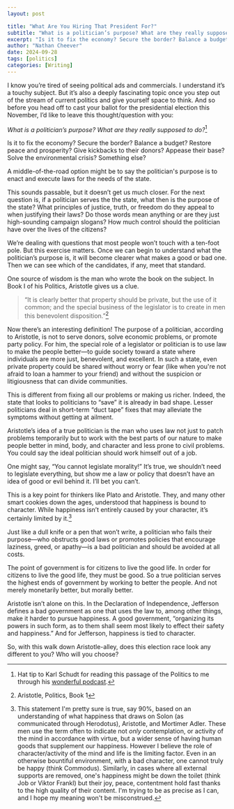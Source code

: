 ```yaml
---
layout: post

title: "What Are You Hiring That President For?"
subtitle: "What is a politician’s purpose? What are they really supposed to do?"
excerpt: "Is it to fix the economy? Secure the border? Balance a budget? Restore peace and prosperity? Give kickbacks to their donors? Appease their base? Solve the environmental crisis? Something else?"
author: "Nathan Cheever"
date: 2024-09-28
tags: [politics]
categories: [Writing]
---
```


I know you’re tired of seeing political ads and commercials. I understand it’s a touchy subject. But it’s also a deeply fascinating topic once you step out of the stream of current politics and give yourself space to think. And so before you head off to cast your ballot for the presidential election this November, I’d like to leave this thought/question with you:

*What is a politician’s purpose? What are they really supposed to do?*[^1]

Is it to fix the economy? Secure the border? Balance a budget? Restore peace and prosperity? Give kickbacks to their donors? Appease their base? Solve the environmental crisis? Something else?

A middle-of-the-road option might be to say the politician's purpose is to enact and execute laws for the needs of the state.

This sounds passable, but it doesn’t get us much closer. For the next question is, if a politician serves the the state, what then is the purpose of the state? What principles of justice, truth, or freedom do they appeal to when justifying their laws? Do those words mean anything or are they just high-sounding campaign slogans? How much control should the politician have over the lives of the citizens?

We’re dealing with questions that most people won’t touch with a ten-foot pole. But this exercise matters. Once we can begin to understand what the politician’s purpose is, it will become clearer what makes a good or bad one. Then we can see which of the candidates, if any, meet that standard.

One source of wisdom is the man who wrote the book on the subject. In Book I of his Politics, Aristotle gives us a clue. 
> “It is clearly better that property should be private, but the use of it common; and the special business of the legislator is to create in men this benevolent disposition.”[^2]

Now there’s an interesting definition! The purpose of a politician, according to Aristotle, is not to serve donors, solve economic problems, or promote party policy. For him, the special role of a legislator or politician is to use law to make the people better—to guide society toward a state where individuals are more just, benevolent, and excellent. In such a state, even private property could be shared without worry or fear (like when you're not afraid to loan a hammer to your friend) and without the suspicion or litigiousness that can divide communities.

This is different from fixing all our problems or making us richer. Indeed, the state that looks to politicians to “save” it is already in bad shape. Lesser politicians deal in short-term “duct tape” fixes that may alleviate the symptoms without getting at ailment.

Aristotle’s idea of a true politician is the man who uses law not just to patch problems temporarily but to work with the best parts of our nature to make people better in mind, body, and character and less prone to civil problems. You could say the ideal politician should work himself out of a job.

One might say, “You cannot legislate morality!” It’s true, we shouldn’t need to legislate everything, but show me a law or policy that doesn’t have an idea of good or evil behind it. I’ll bet you can’t.

This is a key point for thinkers like Plato and Aristotle. They, and many other smart cookies down the ages, understood that happiness is bound to character. While happiness isn’t entirely caused by your character, it’s certainly limited by it.[^3]

Just like a dull knife or a pen that won’t write, a politician who fails their purpose—who obstructs good laws or promotes policies that encourage laziness, greed, or apathy—is a bad politician and should be avoided at all costs.

The point of government is for citizens to live the good life. In order for citizens to live the good life, they must be good. So a true politician serves the highest ends of government by working to better the people. And not merely monetarily better, but morally better.

Aristotle isn’t alone on this. In the Declaration of Independence, Jefferson defines a bad government as one that uses the law to, among other things, make it harder to pursue happiness. A good government, “organizing its powers in such form, as to them shall seem most likely to effect their safety and happiness.” And for Jefferson, happiness is tied to character.

So, with this walk down Aristotle-alley, does this election race look any different to you? Who will you choose?

[^1]: Hat tip to Karl Schudt for reading this passage of the Politics to me through his [wonderful podcast](https://www.soulsteading.life/). 
[^2]: Aristotle, Politics, Book 1
[^3]: This statement I'm pretty sure is true, say 90%, based on an understanding of what happiness that draws on Solon (as communicated through Herodotus), Aristotle, and Mortimer Adler. These men use the term often to indicate not *only* contemplation, or activity of the mind in accordance with virtue, but a wider sense of having human goods that supplement our happiness. However I believe the role of character/activity of the mind and life is the limiting factor. Even in an otherwise bountiful environment, with a bad character, one cannot truly be happy (think Commodus). Similarly, in cases where all external supports are removed, one's happiness might be down the toilet (think Job or Viktor Frankl) but their joy, peace, contentment hold fast thanks to the high quality of their content. I'm trying to be as precise as I can, and I hope my meaning won't be misconstrued.
